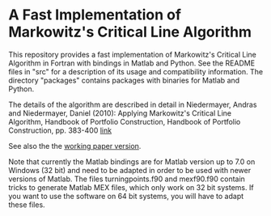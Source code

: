A Fast Implementation of Markowitz's Critical Line Algorithm
============================================================

This repository provides a fast implementation of Markowitz's Critical Line Algorithm 
in Fortran with bindings in Matlab and Python. See the README files in "src" for a 
description of its usage and compatibility information. The directory "packages" 
contains packages with binaries for Matlab and Python.

The details of the algorithm are described in detail in
Niedermayer, Andras and Niedermayer, Daniel (2010): Applying Markowitz's Critical Line 
Algorithm, Handbook of Portfolio Construction, Handbook of Portfolio Construction, 
pp. 383-400 [link](http://link.springer.com/chapter/10.1007/978-0-387-77439-8_12)

See also the the [working paper version](http://ideas.repec.org/p/ube/dpvwib/dp0701.html).

Note that currently the Matlab bindings are for Matlab version up to 7.0 on Windows 
(32 bit) and need to be adapted in order to be used with newer versions of Matlab.
The files turningpoints.f90 and mexf90.f90 contain tricks to generate Matlab MEX
files, which only work on 32 bit systems. If you want to use the software on
64 bit systems, you will have to adapt these files.
